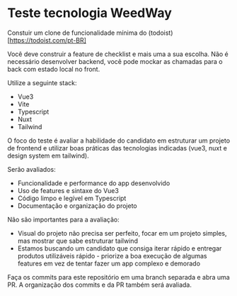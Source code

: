 # Teste tecnologia WeedWay

Constuir um clone de funcionalidade mínima do (todoist)[https://todoist.com/pt-BR] 

Você deve construir a feature de checklist e mais uma a sua escolha.
Não é necessário desenvolver backend, você pode mockar as chamadas para o back com estado local no front.

Utilize a seguinte stack:

- Vue3
- Vite
- Typescript
- Nuxt
- Tailwind

O foco do teste é avaliar a habilidade do candidato em estruturar um projeto de frontend e utilizar boas práticas das tecnologias indicadas (vue3, nuxt e design system em tailwind).

Serão avaliados:
- Funcionalidade e performance do app desenvolvido
- Uso de features e sintaxe do Vue3
- Código limpo e legível em Typescript
- Documentação e organização do projeto

Não são importantes para a avaliação:
- Visual do projeto não precisa ser perfeito, focar em um projeto simples, mas mostrar que sabe estruturar tailwind
- Estamos buscando um candidato que consiga iterar rápido e entregar produtos utilizáveis rápido - priorize a boa execução de algumas features em vez de tentar fazer um app complexo e demorado

Faça os commits para este repositório em uma branch separada e abra uma PR. A organização dos commits e da PR também será avaliada.